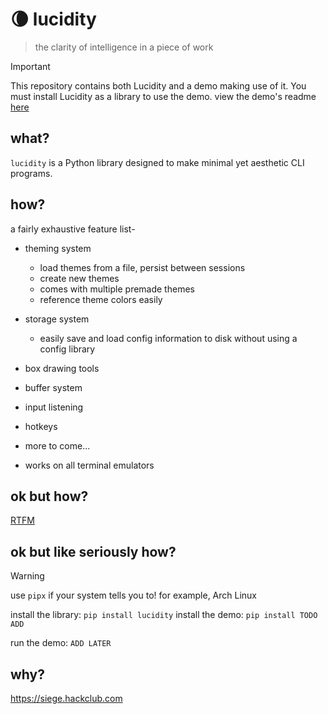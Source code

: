 # 🌘 lucidity

> the clarity of intelligence in a piece of work

> [!IMPORTANT]
> This repository contains both Lucidity and a demo making use of it. You must install Lucidity as a library to use the demo. view the demo's readme [here](demo.md)


## what?
`lucidity` is a Python library designed to make minimal yet aesthetic CLI programs.

## how?
a fairly exhaustive feature list-
- theming system
    - load themes from a file, persist between sessions
    - create new themes
    - comes with multiple premade themes
    - reference theme colors easily
- storage system
    - easily save and load config information to disk without using a config library
- box drawing tools
- buffer system
- input listening
- hotkeys
- more to come...

- works on all terminal emulators

## ok but how?
[RTFM](TFM.md)

## ok but like seriously how?
> [!WARNING]
> use `pipx` if your system tells you to! for example, Arch Linux

install the library: `pip install lucidity`
install the demo: `pip install TODO ADD`

run the demo: `ADD LATER`

## why?
https://siege.hackclub.com